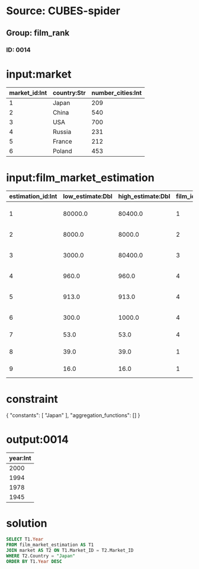 # Source: CUBES-spider
## Group: film_rank
### ID: 0014

# input:market

| market_id:Int | country:Str | number_cities:Int |
|---|---|---|
| 1 | Japan | 209 |
| 2 | China | 540 |
| 3 | USA | 700 |
| 4 | Russia | 231 |
| 5 | France | 212 |
| 6 | Poland | 453 |

# input:film_market_estimation

| estimation_id:Int | low_estimate:Dbl | high_estimate:Dbl | film_id:Int | type:Str | market_id:Int | year:Int |
|---|---|---|---|---|---|---|
| 1 | 80000.0 | 80400.0 | 1 | Mass suicide murder | 1 | 1945 |
| 2 | 8000.0 | 8000.0 | 2 | Mass suicide | 2 | 1944 |
| 3 | 3000.0 | 80400.0 | 3 | Mass human sacrifice | 3 | 1487 |
| 4 | 960.0 | 960.0 | 4 | Mass suicide | 2 | 1973 |
| 5 | 913.0 | 913.0 | 4 | Mass suicide murder | 1 | 1978 |
| 6 | 300.0 | 1000.0 | 4 | Mass suicide | 1 | 2000 |
| 7 | 53.0 | 53.0 | 4 | Mass suicide | 1 | 1994 |
| 8 | 39.0 | 39.0 | 1 | Mass suicide | 2 | 1997 |
| 9 | 16.0 | 16.0 | 1 | Mass suicide | 3 | 1995 |

# constraint

{
  "constants": [
    "Japan"
  ],
  "aggregation_functions": []
}

# output:0014

| year:Int |
|---|
| 2000 |
| 1994 |
| 1978 |
| 1945 |

# solution

```sql
SELECT T1.Year
FROM film_market_estimation AS T1
JOIN market AS T2 ON T1.Market_ID = T2.Market_ID
WHERE T2.Country = "Japan"
ORDER BY T1.Year DESC
```
